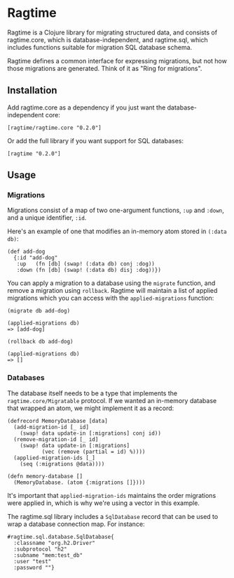 # Ragtime

Ragtime is a Clojure library for migrating structured data, and
consists of ragtime.core, which is database-independent, and
ragtime.sql, which includes functions suitable for migration SQL
database schema.

Ragtime defines a common interface for expressing migrations, but not
how those migrations are generated. Think of it as "Ring for migrations".

## Installation

Add ragtime.core as a dependency if you just want the database-
independent core:

    [ragtime/ragtime.core "0.2.0"]

Or add the full library if you want support for SQL databases:

    [ragtime "0.2.0"]

## Usage

### Migrations

Migrations consist of a map of two one-argument functions, `:up` and
`:down`, and a unique identifier, `:id`.

Here's an example of one that modifies an in-memory atom stored in
`(:data db)`:

    (def add-dog
      {:id "add-dog"
       :up   (fn [db] (swap! (:data db) conj :dog))
       :down (fn [db] (swap! (:data db) disj :dog))})

You can apply a migration to a database using the `migrate` function,
and remove a migration using `rollback`. Ragtime will maintain a list
of applied migrations which you can access with the
`applied-migrations` function:

    (migrate db add-dog)

    (applied-migrations db)
    => [add-dog]

    (rollback db add-dog)

    (applied-migrations db)
    => []

### Databases

The database itself needs to be a type that implements the
`ragtime.core/Migratable` protocol. If we wanted an in-memory database
that wrapped an atom, we might implement it as a record:

    (defrecord MemoryDatabase [data]
      (add-migration-id [_ id]
        (swap! data update-in [:migrations] conj id))
      (remove-migration-id [_ id]
        (swap! data update-in [:migrations]
               (vec (remove (partial = id) %))))
      (applied-migration-ids [_]
        (seq (:migrations @data))))

    (defn memory-database []
      (MemoryDatabase. (atom {:migrations []})))

It's important that `applied-migration-ids` maintains the order
migrations were applied in, which is why we're using a vector in this
example.

The ragtime.sql library includes a `SqlDatabase` record that can be used
to wrap a database connection map. For instance:

    #ragtime.sql.database.SqlDatabase{
      :classname "org.h2.Driver"
      :subprotocol "h2"
      :subname "mem:test_db"
      :user "test"
      :password ""}
